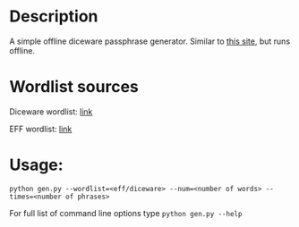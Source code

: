 # Description
A simple offline diceware passphrase generator.
Similar to [this site](https://www.rempe.us/diceware/#eff), but runs offline.

# Wordlist sources
Diceware wordlist: [link](http://world.std.com/~reinhold/diceware.wordlist.asc)

EFF wordlist: [link](https://www.eff.org/files/2016/07/18/eff_large_wordlist.txt)

# Usage:

    python gen.py --wordlist=<eff/diceware> --num=<number of words> --times=<number of phrases>

For full list of command line options type `python gen.py --help`
